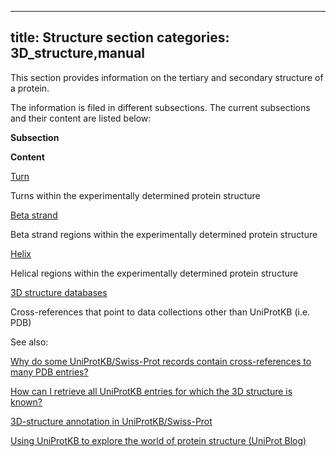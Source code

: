 
---
title: Structure section
categories: 3D_structure,manual
---

This section provides information on the tertiary and secondary structure of a protein.

The information is filed in different subsections. The current subsections and their content are listed below:

**Subsection**

**Content**

[Turn](http://www.uniprot.org/manual/turn)

Turns within the experimentally determined protein structure

[Beta strand](http://www.uniprot.org/manual/strand)

Beta strand regions within the experimentally determined protein structure

[Helix](http://www.uniprot.org/manual/helix)

Helical regions within the experimentally determined protein structure

[3D structure databases](http://www.uniprot.org/manual/cross_references_section)

Cross-references that point to data collections other than UniProtKB (i.e. PDB)

See also:

[Why do some UniProtKB/Swiss-Prot records contain cross-references to many PDB entries?](http://www.uniprot.org/help/multiple%5Fpdb%5Fxrefs)  
  
[How can I retrieve all UniProtKB entries for which the 3D structure is known?](http://www.uniprot.org/help/retrieve%5F3d)  
  
[3D-structure annotation in UniProtKB/Swiss-Prot](http://www.uniprot.org/help/3d%2Dstructure%5Fannotation%5Fin%5Fswiss%2Dprot)  
  
[Using UniProtKB to explore the world of protein structure (UniProt Blog)](https://insideuniprot.blogspot.com/2018/11/)
        
